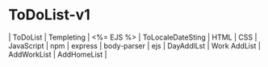 # ToDoList-v1
 | ToDoList | Templeting | <%=  EJS %> | ToLocaleDateSting  | HTML | CSS | JavaScript | npm | express | body-parser | ejs | DayAddlLst | Work AddList | AddWorkList | AddHomeList |
